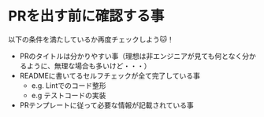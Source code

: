 # PRを出す前に確認する事

以下の条件を満たしているか再度チェックしよう🐱！

- PRのタイトルは分かりやすい事（理想は非エンジニアが見ても何となく分かるように、無理な場合も多いけど・・・）
- READMEに書いてるセルフチェックが全て完了している事
    - e.g. Lintでのコード整形
    - e.g テストコードの実装
- PRテンプレートに従って必要な情報が記載されている事
